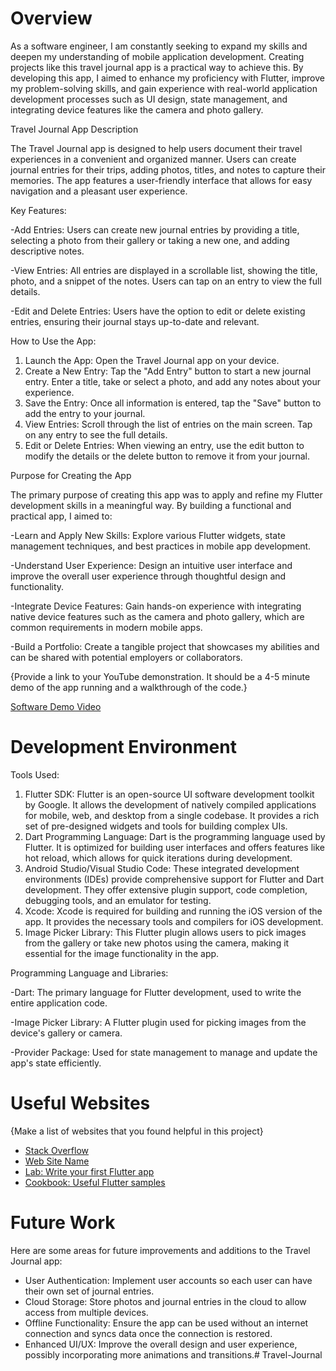 # Overview

As a software engineer, I am constantly seeking to expand my skills and deepen my understanding of mobile application development. Creating projects like this travel journal app is a practical way to achieve this. By developing this app, I aimed to enhance my proficiency with Flutter, improve my problem-solving skills, and gain experience with real-world application development processes such as UI design, state management, and integrating device features like the camera and photo gallery.

Travel Journal App Description

The Travel Journal app is designed to help users document their travel experiences in a convenient and organized manner. Users can create journal entries for their trips, adding photos, titles, and notes to capture their memories. The app features a user-friendly interface that allows for easy navigation and a pleasant user experience.

 Key Features:

-Add Entries: Users can create new journal entries by providing a title, selecting a photo from their gallery or taking a new one, and adding descriptive notes.

-View Entries: All entries are displayed in a scrollable list, showing the title, photo, and a snippet of the notes. Users can tap on an entry to view the full details.

-Edit and Delete Entries: Users have the option to edit or delete existing entries, ensuring their journal stays up-to-date and relevant.

How to Use the App:

1. Launch the App: Open the Travel Journal app on your device.
2. Create a New Entry: Tap the "Add Entry" button to start a new journal entry. Enter a title, take or select a photo, and add any notes about your experience.
3. Save the Entry: Once all information is entered, tap the "Save" button to add the entry to your journal.
4. View Entries: Scroll through the list of entries on the main screen. Tap on any entry to see the full details.
5. Edit or Delete Entries: When viewing an entry, use the edit button to modify the details or the delete button to remove it from your journal.

Purpose for Creating the App

The primary purpose of creating this app was to apply and refine my Flutter development skills in a meaningful way. By building a functional and practical app, I aimed to:

-Learn and Apply New Skills: Explore various Flutter widgets, state management techniques, and best practices in mobile app development.


-Understand User Experience: Design an intuitive user interface and improve the overall user experience through thoughtful design and functionality.


-Integrate Device Features: Gain hands-on experience with integrating native device features such as the camera and photo gallery, which are common requirements in modern mobile apps.


-Build a Portfolio: Create a tangible project that showcases my abilities and can be shared with potential employers or collaborators.

{Provide a link to your YouTube demonstration.  It should be a 4-5 minute demo of the app running and a walkthrough of the code.}

[Software Demo Video](https://youtu.be/mjiTz2ZYStE)

# Development Environment

Tools Used:

1. Flutter SDK: Flutter is an open-source UI software development toolkit by Google. It allows the development of natively compiled applications for mobile, web, and desktop from a single codebase. It provides a rich set of pre-designed widgets and tools for building complex UIs.
2. Dart Programming Language: Dart is the programming language used by Flutter. It is optimized for building user interfaces and offers features like hot reload, which allows for quick iterations during development.
3. Android Studio/Visual Studio Code: These integrated development environments (IDEs) provide comprehensive support for Flutter and Dart development. They offer extensive plugin support, code completion, debugging tools, and an emulator for testing.
4. Xcode: Xcode is required for building and running the iOS version of the app. It provides the necessary tools and compilers for iOS development.
5. Image Picker Library: This Flutter plugin allows users to pick images from the gallery or take new photos using the camera, making it essential for the image functionality in the app.

Programming Language and Libraries:

-Dart: The primary language for Flutter development, used to write the entire application code.


-Image Picker Library: A Flutter plugin used for picking images from the device's gallery or camera.


-Provider Package: Used for state management to manage and update the app's state efficiently.

# Useful Websites

{Make a list of websites that you found helpful in this project}
* [Stack Overflow](https://stackoverflow.com/)
* [Web Site Name](http://url.link.goes.here)
* [Lab: Write your first Flutter app](https://docs.flutter.dev/get-started/codelab)
* [Cookbook: Useful Flutter samples](https://docs.flutter.dev/cookbook)

# Future Work

Here are some areas for future improvements and additions to the Travel Journal app:
* User Authentication: Implement user accounts so each user can have their own set of journal entries.
* Cloud Storage: Store photos and journal entries in the cloud to allow access from multiple devices.
* Offline Functionality: Ensure the app can be used without an internet connection and syncs data once the connection is restored.
* Enhanced UI/UX: Improve the overall design and user experience, possibly incorporating more animations and transitions.# Travel-Journal

